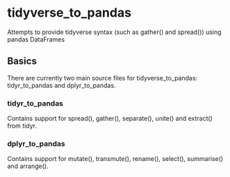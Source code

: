 # tidyverse_to_pandas
Attempts to provide tidyverse syntax (such as gather() and spread()) using pandas DataFrames


## Basics
There are currently two main source files for tidyverse_to_pandas: tidyr_to_pandas and dplyr_to_pandas.

### tidyr_to_pandas
Contains support for spread(), gather(), separate(), unite() and extract() from tidyr.

### dplyr_to_pandas
Contains support for mutate(), transmute(), rename(), select(), summarise() and arrange(). 
